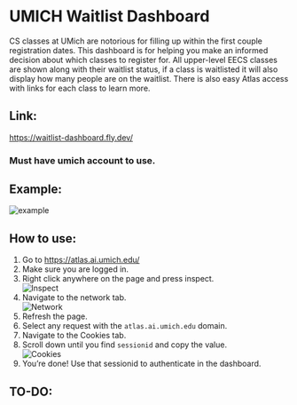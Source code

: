 # UMICH Waitlist Dashboard

CS classes at UMich are notorious for filling up within the first couple registration dates. This dashboard is for helping you make an informed decision about which classes to register for. All upper-level EECS classes are shown along with their waitlist status, if a class is waitlisted it will also display how many people are on the waitlist. There is also easy Atlas access with links for each class to learn more.

## Link: 
https://waitlist-dashboard.fly.dev/
### Must have umich account to use.

## Example:
![example](https://github.com/loemra/EECS-Waitlist-Dashboard/assets/112432339/18195b30-b946-4723-885f-9931805130c9)

## How to use:
<ol>
    <li>Go to <a href="https://atlas.ai.umich.edu/" target="_blank">https://atlas.ai.umich.edu/</a></li>
    <li>Make sure you are logged in.</li>
    <li>Right click anywhere on the page and press inspect.<br></li>
    <img src="https://github.com/loemra/EECS-Waitlist-Dashboard/assets/112432339/ae3a028b-fbb5-47dd-a80d-d304bd39543c" alt="Inspect">
    <li>Navigate to the network tab.<br></li>
    <img src="https://github.com/loemra/EECS-Waitlist-Dashboard/assets/112432339/2e238810-772d-4fc5-80dd-07af01623455" alt="Network">
    <li>Refresh the page.</li>
    <li>Select any request with the <code>atlas.ai.umich.edu</code> domain.</li>
    <li>Navigate to the Cookies tab.</li>
    <li>Scroll down until you find <code>sessionid</code> and copy the value.<br></li>
    <img src="https://github.com/loemra/EECS-Waitlist-Dashboard/assets/112432339/36655fdd-cad8-4d98-806a-7f68540737ac" alt="Cookies">
    <li>You’re done! Use that sessionid to authenticate in the dashboard.</li>
</ol>


## TO-DO:
